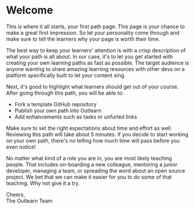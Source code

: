 # Welcome

This is where it all starts, your first path page. This page is your chance to make a great first impression. So let your personality come through and make sure to tell the learners why your page is worth their time.

The best way to keep your learners' attention is with a crisp description of what your path is all about. In our case, it's to let you get started with creating your own learning paths as fast as possible. The target audience is anyone wanting to share amazing learning resources with other devs on a platform specifically built  to let your content sing.

Next, it's good to highlight what learners should get out of your course. After going through this path, you will be able to:

* Fork a template GitHub repository
* Publish your own path into Outlearn
* Add enhancements such as tasks or unfurled links

Make sure to set the right expectations about time and effort as well. Reviewing this path will take about 5 minutes. If you decide to start working on your own path, there's no telling how much time will pass before you even notice!

No matter what kind of a role you are in, you are most likely teaching people. That includes on-boarding a new colleague, mentoring a junior developer, managing a team, or spreading the word about an open source project. We bet that we can make it easier for you to do some of that teaching. Why not give it a try.

Cheers,  
The Outlearn Team
